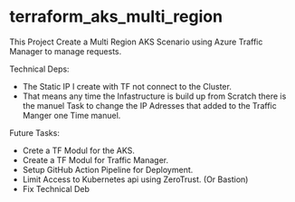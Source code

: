 # terraform_aks_multi_region

This Project Create a Multi Region AKS Scenario using Azure Traffic Manager to manage requests.

Technical Deps: 
- The Static IP I create with TF not connect to the Cluster.
- That means any time the Infastructure is build up from Scratch there is the manuel Task to change the IP Adresses that added to the Traffic Manger one Time manuel.


Future Tasks:
- Crete a TF Modul for the AKS.
- Create a TF Modul for Traffic Manager.
- Setup GitHub Action Pipeline for Deployment. 
- Limit Access to Kubernetes api using ZeroTrust. (Or Bastion)
- Fix Technical Deb
